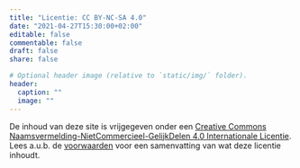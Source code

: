 ```yaml
---
title: "Licentie: CC BY-NC-SA 4.0"
date: "2021-04-27T15:30:00+02:00"
editable: false
commentable: false
draft: false
share: false

# Optional header image (relative to `static/img/` folder).
header:
  caption: ""
  image: ""
---
```


<p align="center">
  <a href="http://creativecommons.org/licenses/by-nc-sa/4.0/" style="text-decoration:none" target="_blank"><i class="fab fa-creative-commons fa-2x"></i> <i class="fab fa-creative-commons-by fa-2x"></i> <i class="fab fa-creative-commons-nc fa-2x"></i> <i class="fab fa-creative-commons-sa fa-2x"></i></a>
</p>

De inhoud van deze site is vrijgegeven onder een [Creative Commons Naamsvermelding-NietCommercieel-GelijkDelen 4.0 Internationale Licentie](http://creativecommons.org/licenses/by-nc-sa/4.0/deed.nl). Lees a.u.b. de [voorwaarden](/nl/terms/) voor een samenvatting van wat deze licentie inhoudt.
